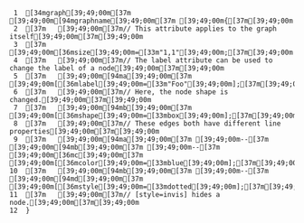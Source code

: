      1	[34mgraph[39;49;00m[37m [39;49;00m[94mgraphname[39;49;00m[37m [39;49;00m{[37m[39;49;00m
     2	[37m	[39;49;00m[37m// This attribute applies to the graph itself[39;49;00m[37m[39;49;00m
     3	[37m	[39;49;00m[36msize[39;49;00m=[33m"1,1"[39;49;00m;[37m[39;49;00m
     4	[37m	[39;49;00m[37m// The label attribute can be used to change the label of a node[39;49;00m[37m[39;49;00m
     5	[37m	[39;49;00m[94ma[39;49;00m[37m [39;49;00m[[36mlabel[39;49;00m=[33m"Foo"[39;49;00m];[37m[39;49;00m
     6	[37m	[39;49;00m[37m// Here, the node shape is changed.[39;49;00m[37m[39;49;00m
     7	[37m	[39;49;00m[94mb[39;49;00m[37m [39;49;00m[[36mshape[39;49;00m=[33mbox[39;49;00m];[37m[39;49;00m
     8	[37m	[39;49;00m[37m// These edges both have different line properties[39;49;00m[37m[39;49;00m
     9	[37m	[39;49;00m[94ma[39;49;00m[37m [39;49;00m--[37m [39;49;00m[94mb[39;49;00m[37m [39;49;00m--[37m [39;49;00m[36mc[39;49;00m[37m [39;49;00m[[36mcolor[39;49;00m=[33mblue[39;49;00m];[37m[39;49;00m
    10	[37m	[39;49;00m[94mb[39;49;00m[37m [39;49;00m--[37m [39;49;00m[94md[39;49;00m[37m [39;49;00m[[36mstyle[39;49;00m=[33mdotted[39;49;00m];[37m[39;49;00m
    11	[37m	[39;49;00m[37m// [style=invis] hides a node.[39;49;00m[37m[39;49;00m
    12	}

